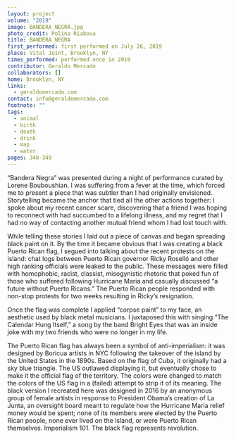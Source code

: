 ```yaml
---
layout: project
volume: "2019"
image: BANDERA_NEGRA.jpg
photo_credit: Polina Riabova
title: BANDERA NEGRA
first_performed: first performed on July 26, 2019
place: Vital Joint, Brooklyn, NY
times_performed: performed once in 2019
contributor: Geraldo Mercado
collaborators: []
home: Brooklyn, NY
links:
  - geraldomercado.com
contact: info@geraldomercado.com
footnote: ""
tags:
  - animal
  - birth
  - death
  - drink
  - map
  - water
pages: 348-349
---
```


“Bandera Negra” was presented during a night of performance curated by Lorene Bouboushian. I was suffering from a fever at the time, which forced me to present a piece that was subtler than I had originally envisioned. Storytelling became the anchor that tied all the other actions together: I spoke about my recent cancer scare, discovering that a friend I was hoping to reconnect with had succumbed to a lifelong illness, and my regret that I had no way of contacting another mutual friend whom I had lost touch with.

While telling these stories I laid out a piece of canvas and began spreading black paint on it. By the time it became obvious that I was creating a black Puerto Rican flag, I segued into talking about the recent protests on the island: chat logs between Puerto Rican governor Ricky Roselló and other high ranking officials were leaked to the public. These messages were filled with homophobic, racist, classist, misogynistic rhetoric that poked fun of those who suffered following Hurricane Maria and casually discussed “a future without Puerto Ricans.” The Puerto Rican people responded with non-stop protests for two weeks resulting in Ricky’s resignation.

Once the flag was complete I applied “corpse paint” to my face, an aesthetic used by black metal musicians. I juxtaposed this with singing “The Calendar Hung Itself,” a song by the band Bright Eyes that was an inside joke with my two friends who were no longer in my life.

The Puerto Rican flag has always been a symbol of anti-imperialism: it was designed by Boricua artists in NYC following the takeover of the island by the United States in the 1890s. Based on the flag of Cuba, it originally had a sky blue triangle. The US outlawed displaying it, but eventually chose to make it the official flag of the territory. The colors were changed to match the colors of the US flag in a (failed) attempt to strip it of its meaning. The black version I recreated here was designed in 2016 by an anonymous group of female artists in response to President Obama’s creation of La Junta, an oversight board meant to regulate how the Hurricane Maria relief money would be spent; none of its members were elected by the Puerto Rican people, none ever lived on the island, or were Puerto Rican themselves. Imperialism 101. The black flag represents revolution.
